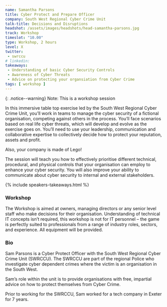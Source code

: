 ```yaml
---
name: Samantha Parsons
title: Cyber Protect and Prepare Officer
company: South West Regional Cyber Crime Unit
talk-title: Decisions and Disruptions
headshot: /assets/images/headshots/head-samantha-parsons.jpg
track: Workshop
timeslot: "10.00"
type: Workshop, 2 hours
level: X
twitter:
 - swrccu
# linkedin: 
takeaways:
 - Understanding of basic Cyber Security Controls
 - Awareness of Cyber Threats
 - Advice on protecting your organsiation from Cyber Crime
tags: [ workshop ]
---
```

{: .notice--warning} 
Note: This is a workshop session

In this immersive table top exercise led by the South West Regional Cyber Crime Unit, you’ll work in teams to manage the cyber security of a fictional organisation, competing against others in the process. You’ll face scenarios based on real life cyber threats, which will develop and evolve as the exercise goes on. You’ll need to use your leadership, communication and collaborative expertise to collectively decide how to protect your reputation, assets and profit.

Also, your company is made of Lego! 
 
The session will teach you how to effectively prioritise different technical, procedural, and physical controls that your organisation can employ to enhance your cyber security. You will also improve your ability to communicate about cyber security to internal and external stakeholders.

{% include speakers-takeaways.html %}
<h3>Workshop</h3>
The Workshop is aimed at owners, managing directors or any senior level staff who make decisions for their organisation. Understanding of technical IT concepts isn’t required, this workshop is not for IT personnel – the game is perfectly suited to professionals from a range of industry roles, sectors, and experience. All equipment will be provided.



<h3>Bio</h3>
Sam Parsons is a Cyber Protect Officer with the South West Regional Cyber Crime Unit (SWRCCU). The SWRCCU are part of the regional Police who investigate cyber dependent crimes where the victim is an organisation in the South West. 

Sam’s role within the unit is to provide organisations with free, impartial advice on how to protect themselves from Cyber Crime. 

Prior to working for the SWRCCU, Sam worked for a tech company in Exeter for 7 years. 

